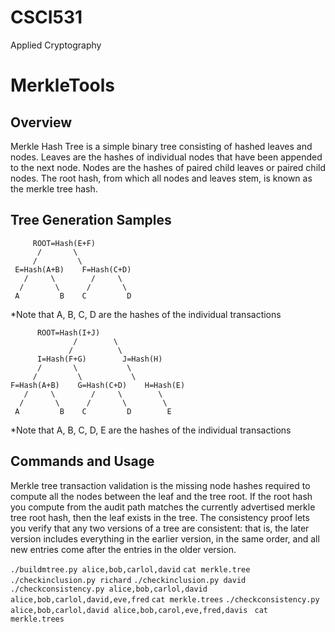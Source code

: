 # CSCI531
Applied Cryptography

# MerkleTools

## Overview
Merkle Hash Tree is a simple binary tree consisting of hashed leaves and nodes. Leaves are the hashes of individual nodes that have been appended to the next node. Nodes are the hashes of paired child leaves or paired child nodes. The root hash, from which all nodes and leaves stem, is known as the merkle tree hash.

## Tree Generation Samples

         ROOT=Hash(E+F)        
          /       \          
         /         \       
     E=Hash(A+B)    F=Hash(C+D)    
       /     \        /     \       
      /       \      /       \       
     A         B    C         D       
  
*Note that A, B, C, D are the hashes of the individual transactions


		  ROOT=Hash(I+J)
                  /        \
                 /          \
          I=Hash(F+G)        J=Hash(H)
          /       \           \
         /         \           \
    F=Hash(A+B)    G=Hash(C+D)    H=Hash(E)
       /     \        /     \        \
      /       \      /       \        \
     A         B    C         D        E
 
*Note that A, B, C, D, E are the hashes of the individual transactions

## Commands and Usage

Merkle tree transaction validation is the missing node hashes required to compute all the nodes between the leaf and the tree root. If the root hash you compute from the audit path matches the currently advertised merkle tree root hash, then the leaf exists in the tree. The consistency proof lets you verify that any two versions of a tree are consistent: that is, the later version includes everything in the earlier version, in the same order, and all new entries come after the entries in the older version.


`./buildmtree.py alice,bob,carlol,david`
`cat merkle.tree`
`./checkinclusion.py richard`
`./checkinclusion.py david`
`./checkconsistency.py alice,bob,carlol,david alice,bob,carlol,david,eve,fred`
`cat merkle.trees`
`./checkconsistency.py alice,bob,carlol,david alice,bob,carol,eve,fred,davis`
` cat merkle.trees`


